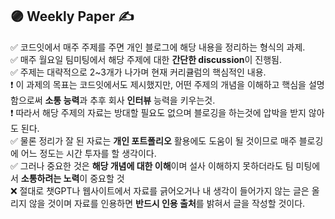 ## 🟣 Weekly Paper ✍ 
✅ 코드잇에서 매주 주제를 주면 개인 블로그에 해당 내용을 정리하는 형식의 과제.  
✅ 매주 월요일 팀미팅에서 해당 주제에 대한 **간단한 discussion**이 진행됨.  
✅ 주제는 대략적으로 2~3개가 나가며 현재 커리큘럼의 핵심적인 내용.  
❗ 이 과제의 목표는 코드잇에서도 제시했지만, 어떤 주제의 개념을 이해하고 핵심을 설명함으로써 **소통 능력**과 추후 회사 **인터뷰** 능력을 키우는것.  
❗ 따라서 해당 주제의 자료는 방대할 필요도 없으며 블로깅을 하는것에 압박을 받지 않아도 된다.   
✅ 물론 정리가 잘 된 자료는 **개인 포트폴리오** 활용에도 도움이 될 것이므로 매주 블로깅에 어느 정도는 시간 투자를 할 생각이다.   
✅ 그러나 중요한 것은 **해당 개념에 대한 이해**이며 설사 이해하지 못하더라도 팀 미팅에서 **소통하려는 노력**이 중요할 것  
❌ 절대로 챗GPT나 웹사이트에서 자료를 긁어오거나 내 생각이 들어가지 않는 글은 올리지 않을 것이며 자료를 인용하면 **반드시 인용 출처**를 밝혀서 글을 작성할 것이다.  
